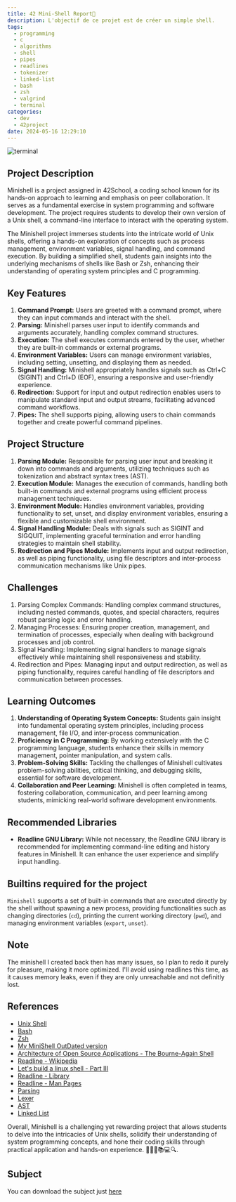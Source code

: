 ```yaml
---
title: 42 Mini-Shell Report📘
description: L'objectif de ce projet est de créer un simple shell. 
tags:
  - programming
  - c
  - algorithms
  - shell
  - pipes
  - readlines
  - tokenizer
  - linked-list
  - bash
  - zsh
  - valgrind
  - terminal
categories:
  - dev
  - 42project
date: 2024-05-16 12:29:10
---
```


![terminal](/images/terminal.jpg)

## Project Description
Minishell is a project assigned in 42School, a coding school known for its hands-on approach to learning and emphasis on peer collaboration. It serves as a fundamental exercise in system programming and software development. The project requires students to develop their own version of a Unix shell, a command-line interface to interact with the operating system.

The Minishell project immerses students into the intricate world of Unix shells, offering a hands-on exploration of concepts such as process management, environment variables, signal handling, and command execution. By building a simplified shell, students gain insights into the underlying mechanisms of shells like Bash or Zsh, enhancing their understanding of operating system principles and C programming.

## Key Features
1. **Command Prompt:** Users are greeted with a command prompt, where they can input commands and interact with the shell.
2. **Parsing:** Minishell parses user input to identify commands and arguments accurately, handling complex command structures.
3. **Execution:** The shell executes commands entered by the user, whether they are built-in commands or external programs.
4. **Environment Variables:** Users can manage environment variables, including setting, unsetting, and displaying them as needed.
5. **Signal Handling:** Minishell appropriately handles signals such as Ctrl+C (SIGINT) and Ctrl+D (EOF), ensuring a responsive and user-friendly experience.
6. **Redirection:** Support for input and output redirection enables users to manipulate standard input and output streams, facilitating advanced command workflows.
7. **Pipes:** The shell supports piping, allowing users to chain commands together and create powerful command pipelines.

## Project Structure
1. **Parsing Module:** Responsible for parsing user input and breaking it down into commands and arguments, utilizing techniques such as tokenization and abstract syntax trees (AST).
2. **Execution Module:** Manages the execution of commands, handling both built-in commands and external programs using efficient process management techniques.
3. **Environment Module:** Handles environment variables, providing functionality to set, unset, and display environment variables, ensuring a flexible and customizable shell environment.
4. **Signal Handling Module:** Deals with signals such as SIGINT and SIGQUIT, implementing graceful termination and error handling strategies to maintain shell stability.
5. **Redirection and Pipes Module:** Implements input and output redirection, as well as piping functionality, using file descriptors and inter-process communication mechanisms like Unix pipes.

## Challenges
1. Parsing Complex Commands: Handling complex command structures, including nested commands, quotes, and special characters, requires robust parsing logic and error handling.
2. Managing Processes: Ensuring proper creation, management, and termination of processes, especially when dealing with background processes and job control.
3. Signal Handling: Implementing signal handlers to manage signals effectively while maintaining shell responsiveness and stability.
4. Redirection and Pipes: Managing input and output redirection, as well as piping functionality, requires careful handling of file descriptors and communication between processes.

## Learning Outcomes
1. **Understanding of Operating System Concepts:** Students gain insight into fundamental operating system principles, including process management, file I/O, and inter-process communication.
2. **Proficiency in C Programming:** By working extensively with the C programming language, students enhance their skills in memory management, pointer manipulation, and system calls.
3. **Problem-Solving Skills:** Tackling the challenges of Minishell cultivates problem-solving abilities, critical thinking, and debugging skills, essential for software development.
4. **Collaboration and Peer Learning:** Minishell is often completed in teams, fostering collaboration, communication, and peer learning among students, mimicking real-world software development environments.

## Recommended Libraries
- **Readline GNU Library:** While not necessary, the Readline GNU library is recommended for implementing command-line editing and history features in Minishell. It can enhance the user experience and simplify input handling.

## Builtins required for the project
`Minishell` supports a set of built-in commands that are executed directly by the shell without spawning a new process, providing functionalities such as changing directories (`cd`), printing the current working directory (`pwd`), and managing environment variables (`export`, `unset`).

## Note

The minishell I created back then has many issues, so I plan to redo it purely for pleasure, making it more optimized. I'll avoid using readlines this time, as it causes memory leaks, even if they are only unreachable and not definitly lost.

## References
- [Unix Shell](https://en.wikipedia.org/wiki/Unix_shell)
- [Bash](https://en.wikipedia.org/wiki/Bash_(Unix_shell))
- [Zsh](https://en.wikipedia.org/wiki/Z_shell)
- [My MiniShell OutDated version](https://github.com/Unam3dd/NeoShell)
- [Architecture of Open Source Applications - The Bourne-Again Shell](https://aosabook.org/en/v1/bash.html)
- [Readline - Wikipedia](https://en.wikipedia.org/wiki/GNU_Readline)
- [Let's build a linux shell - Part III](https://medium.com/swlh/lets-build-a-linux-shell-part-iii-a472c0102849)
- [Readline - Library](https://tiswww.case.edu/php/chet/readline/readline.html)
- [Readline - Man Pages](https://www.man7.org/linux/man-pages/man3/readline.3.html)
- [Parsing](https://en.wikipedia.org/wiki/Parsing)
- [Lexer](https://en.wikipedia.org/wiki/Lexical_analysis)
- [AST](https://en.wikipedia.org/wiki/Abstract_syntax_tree)
- [Linked List](https://en.wikipedia.org/wiki/Linked_list)

Overall, Minishell is a challenging yet rewarding project that allows students to delve into the intricacies of Unix shells, solidify their understanding of system programming concepts, and hone their coding skills through practical application and hands-on experience. 🚀🐧🔧📚💻🔍.

## Subject
You can download the subject just [here](/images/minishell.pdf)
